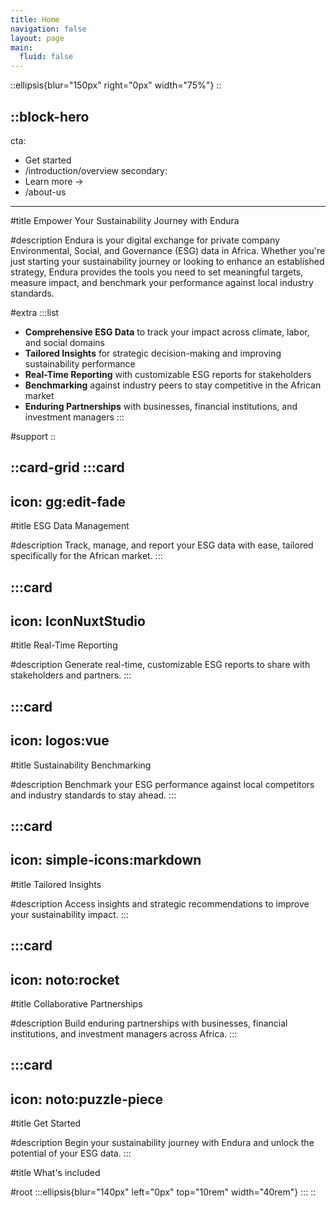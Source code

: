 ```yaml
---
title: Home
navigation: false
layout: page
main:
  fluid: false
---
```


::ellipsis{blur="150px" right="0px" width="75%"}
::

::block-hero
---
cta:
  - Get started
  - /introduction/overview
secondary:
  - Learn more →
  - /about-us
---
#title
Empower Your Sustainability Journey with Endura

#description
Endura is your digital exchange for private company Environmental, Social, and Governance (ESG) data in Africa. Whether you're just starting your sustainability journey or looking to enhance an established strategy, Endura provides the tools you need to set meaningful targets, measure impact, and benchmark your performance against local industry standards.

#extra
  :::list
  - **Comprehensive ESG Data** to track your impact across climate, labor, and social domains
  - **Tailored Insights** for strategic decision-making and improving sustainability performance
  - **Real-Time Reporting** with customizable ESG reports for stakeholders
  - **Benchmarking** against industry peers to stay competitive in the African market
  - **Enduring Partnerships** with businesses, financial institutions, and investment managers
  :::

#support
::

::card-grid
  :::card
  ---
  icon: gg:edit-fade
  ---
  #title
  ESG Data Management
  
  #description
  Track, manage, and report your ESG data with ease, tailored specifically for the African market.
  :::

  :::card
  ---
  icon: IconNuxtStudio
  ---
  #title
  Real-Time Reporting
  
  #description
  Generate real-time, customizable ESG reports to share with stakeholders and partners.
  :::

  :::card
  ---
  icon: logos:vue
  ---
  #title
  Sustainability Benchmarking
  
  #description
  Benchmark your ESG performance against local competitors and industry standards to stay ahead.
  :::

  :::card
  ---
  icon: simple-icons:markdown
  ---
  #title
  Tailored Insights
  
  #description
  Access insights and strategic recommendations to improve your sustainability impact.
  :::

  :::card
  ---
  icon: noto:rocket
  ---
  #title
  Collaborative Partnerships
  
  #description
  Build enduring partnerships with businesses, financial institutions, and investment managers across Africa.
  :::

  :::card
  ---
  icon: noto:puzzle-piece
  ---
  #title
  Get Started
  
  #description
  Begin your sustainability journey with Endura and unlock the potential of your ESG data.
  :::

#title
What's included

#root
  :::ellipsis{blur="140px" left="0px" top="10rem" width="40rem"}
  :::
::

